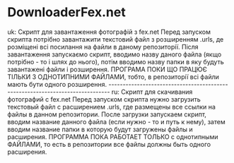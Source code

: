 # DownloaderFex.net
uk: Скрипт для завантаження фотографій з fex.net
    Перед запуском скрипта потрібно завантажити текстовий файл з розширенням .urls, де розміщені всі посилання на файли в даному репозиторії. Після завантаження запускаємо скрипт, вводимо назву даного файла (якщо потрібно - то і шлях до нього), потім вводимо назву папки в яку будуть завантажені файли і розширення. ПРОГРАМА ПОКИ ЩО ПРАЦЮЄ ТІЛЬКИ З ОДНОТИПНИМИ ФАЙЛАМИ, тобто, в репозиторії всі файли мають бути одного розширення.
    ------------------------------------------------------------------------------
ru: Скрипт для скачивания фотографий с fex.net
    Перед запуском скрипта нужно загрузить текстовый файл с расширением .urls, где размещены все ссылки на файлы в данном репозитории. После загрузки запускаем скрипт, вводим название данного файла (если нужно - то и путь к нему), затем вводим название папки в которую будут загружены файлы и расширения. ПРОГРАММА ПОКА РАБОТАЕТ ТОЛЬКО с однотипными ФАЙЛАМИ, то есть в репозитории все файлы должны быть одного расширения.
